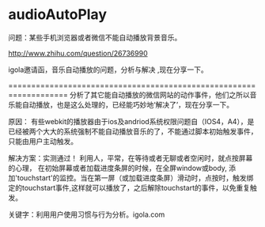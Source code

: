 audioAutoPlay
=============
问题：某些手机浏览器或者微信不能自动播放背景音乐。

http://www.zhihu.com/question/26736990

igola邀请函，音乐自动播放的问题，分析与解决 ,现在分享一下。

===================================================================
分析了其它能自动播放的微信网站的动作事件，他们之所以音乐能自动播放，也是这么处理的，已经能巧妙地‘解决了’，现在分享一下。

原因：
有些webkit的播放器由于ios及andriod系统权限问题自（IOS4，A4），是已经被两个大大的系统强制不能自动播放音乐的了，不能通过脚本初始触发事件，只能由用户主动触发。

解决方案：实测通过！
利用人，平常，在等待或者无聊或者空闲时，就点按屏幕的心理， 在初始屏幕或者加载进度条屏的时候，在全屏window或body, 添加'touchstart'的监控。当在第一屏（或加载进度条屏）滑动时，点按时，触发绑定的touchstart事件,这样就可以播放了，之后解除touchstart的事件，以免重复触发。

关键字：利用用户使用习惯与行为分析。igola.com
